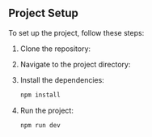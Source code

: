 

## **Project Setup**

To set up the project, follow these steps:

1. Clone the repository:

2. Navigate to the project directory:

3. Install the dependencies:

   ```bash
   npm install
   ```

4. Run the project:
   ```bash
   npm run dev
   ```
